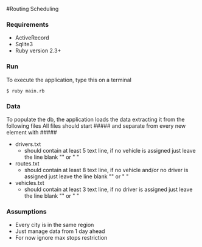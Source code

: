 #Routing Scheduling

### Requirements

* ActiveRecord
* Sqlite3
* Ruby version 2.3+

### Run

To execute the application, type this on a terminal
```
$ ruby main.rb
```

### Data

To populate the db, the application loads the data extracting it from the following files
All files should start ##### and separate from every new element with #####
- drivers.txt
  - should contain at least 5 text line, if no vehicle is assigned just leave the line blank "" or " "
- routes.txt
  -  should contain at least 8 text line, if no vehicle and/or no driver is assigned just leave the line blank "" or " "
- vehicles.txt
  - should contain at least 3 text line, if no driver is assigned just leave the line blank "" or " "

### Assumptions

* Every city is in the same region
* Just manage data from 1 day ahead
* For now ignore max stops restriction
